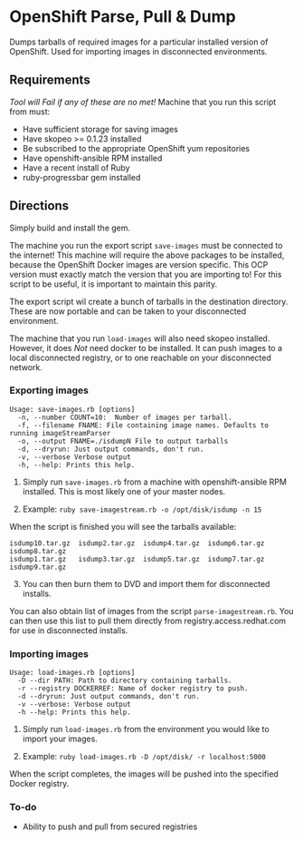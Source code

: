 # OpenShift Parse, Pull & Dump
Dumps tarballs of required images for a particular installed version of OpenShift. Used for importing images in disconnected environments.

## Requirements
*Tool will Fail if any of these are no met!*
Machine that you run this script from must:
* Have sufficient storage for saving images
* Have skopeo >= 0.1.23 installed
* Be subscribed to the appropriate OpenShift yum repositories
* Have openshift-ansible RPM installed
* Have a recent install of Ruby
* ruby-progressbar gem installed

## Directions

Simply build and install the gem. 

The machine you run the export script `save-images` must be connected to the internet! This machine will require the above packages to be installed, because the OpenShift Docker images are version specific. This OCP version must exactly match the version that you are importing to! For this script to be useful, it is important to maintain this parity.

The export script wil create a bunch of tarballs in the destination directory. These are now portable and can be taken to your disconnected environment.

The machine that you run `load-images` will also need skopeo installed. However, it does *Not* need docker to be installed. It can push images to a local disconnected registry, or to one reachable on your disconnected network.

### Exporting images
```
Usage: save-images.rb [options]
  -n, --number COUNT=10:  Number of images per tarball.
  -f, --filename FNAME: File containing image names. Defaults to running imageStreamParser
  -o, --output FNAME=./isdumpN File to output tarballs
  -d, --dryrun: Just output commands, don't run.
  -v, --verbose Verbose output
  -h, --help: Prints this help.
```
1. Simply run `save-images.rb` from a machine with openshift-ansible RPM installed. This is most likely one of your master nodes.

2. Example: `ruby save-imagestream.rb -o /opt/disk/isdump -n 15`

When the script is finished you will see the tarballs available: 
```
isdump10.tar.gz  isdump2.tar.gz  isdump4.tar.gz  isdump6.tar.gz  isdump8.tar.gz
isdump1.tar.gz   isdump3.tar.gz  isdump5.tar.gz  isdump7.tar.gz  isdump9.tar.gz
```

3. You can then burn them to DVD and import them for disconnected installs.

You can also obtain list of images from the script `parse-imagestream.rb`. You can then use this list to pull them directly from registry.access.redhat.com for use in disconnected installs.

### Importing images
```
Usage: load-images.rb [options]
  -D --dir PATH: Path to directory containing tarballs.
  -r --registry DOCKERREF: Name of docker registry to push.
  -d --dryrun: Just output commands, don't run.
  -v --verbose: Verbose output
  -h --help: Prints this help.
```

1. Simply run `load-images.rb` from the environment you would like to import your images.

2. Example: `ruby load-images.rb -D /opt/disk/ -r localhost:5000`

When the script completes, the images will be pushed into the specified Docker registry.

### To-do
* Ability to push and pull from secured registries
